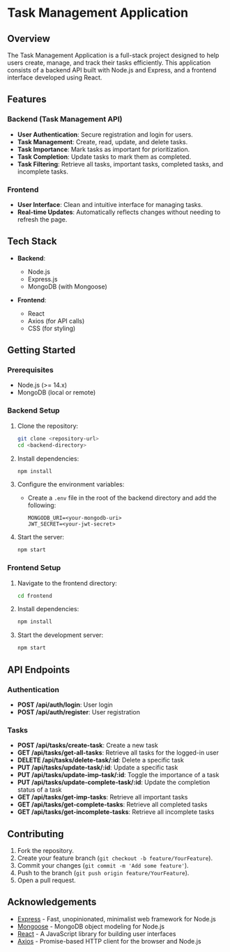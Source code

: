 # Task Management Application

## Overview

The Task Management Application is a full-stack project designed to help users create, manage, and track their tasks efficiently. This application consists of a backend API built with Node.js and Express, and a frontend interface developed using React.

## Features

### Backend (Task Management API)

- **User Authentication**: Secure registration and login for users.
- **Task Management**: Create, read, update, and delete tasks.
- **Task Importance**: Mark tasks as important for prioritization.
- **Task Completion**: Update tasks to mark them as completed.
- **Task Filtering**: Retrieve all tasks, important tasks, completed tasks, and incomplete tasks.

### Frontend

- **User Interface**: Clean and intuitive interface for managing tasks.
- **Real-time Updates**: Automatically reflects changes without needing to refresh the page.

## Tech Stack

- **Backend**: 
  - Node.js
  - Express.js
  - MongoDB (with Mongoose)

- **Frontend**: 
  - React
  - Axios (for API calls)
  - CSS (for styling)

## Getting Started

### Prerequisites

- Node.js (>= 14.x)
- MongoDB (local or remote)

### Backend Setup

1. Clone the repository:
   ```bash
   git clone <repository-url>
   cd <backend-directory>
   ```

2. Install dependencies:
   ```bash
   npm install
   ```

3. Configure the environment variables:
   - Create a `.env` file in the root of the backend directory and add the following:
     ```
     MONGODB_URI=<your-mongodb-uri>
     JWT_SECRET=<your-jwt-secret>
     ```

4. Start the server:
   ```bash
   npm start
   ```

### Frontend Setup

1. Navigate to the frontend directory:
   ```bash
   cd frontend
   ```

2. Install dependencies:
   ```bash
   npm install
   ```

3. Start the development server:
   ```bash
   npm start
   ```

## API Endpoints

### Authentication

- **POST /api/auth/login**: User login
- **POST /api/auth/register**: User registration

### Tasks

- **POST /api/tasks/create-task**: Create a new task
- **GET /api/tasks/get-all-tasks**: Retrieve all tasks for the logged-in user
- **DELETE /api/tasks/delete-task/:id**: Delete a specific task
- **PUT /api/tasks/update-task/:id**: Update a specific task
- **PUT /api/tasks/update-imp-task/:id**: Toggle the importance of a task
- **PUT /api/tasks/update-complete-task/:id**: Update the completion status of a task
- **GET /api/tasks/get-imp-tasks**: Retrieve all important tasks
- **GET /api/tasks/get-complete-tasks**: Retrieve all completed tasks
- **GET /api/tasks/get-incomplete-tasks**: Retrieve all incomplete tasks

## Contributing

1. Fork the repository.
2. Create your feature branch (`git checkout -b feature/YourFeature`).
3. Commit your changes (`git commit -m 'Add some feature'`).
4. Push to the branch (`git push origin feature/YourFeature`).
5. Open a pull request.


## Acknowledgements

- [Express](https://expressjs.com/) - Fast, unopinionated, minimalist web framework for Node.js
- [Mongoose](https://mongoosejs.com/) - MongoDB object modeling for Node.js
- [React](https://reactjs.org/) - A JavaScript library for building user interfaces
- [Axios](https://axios-http.com/) - Promise-based HTTP client for the browser and Node.js
